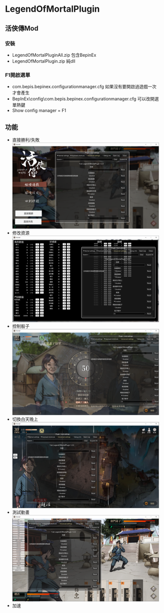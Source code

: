 # LegendOfMortalPlugin

## 活俠傳Mod

### 安裝
- LegendOfMortalPluginAll.zip 包含BepinEx
- LegendOfMortalPlugin.zip 純dll

### F1開啟選單
- com.bepis.bepinex.configurationmanager.cfg 如果沒有要開啟過遊戲一次才會產生
- BepInEx\config\com.bepis.bepinex.configurationmanager.cfg 可以改開選單熱鍵
- Show config manager = F1
## 功能
- 直接勝利/失敗
![pic](img/testWinLose.png)
- 修改資源
![pic](img/testPanel.png)
- 控制骰子
![pic](img/dice.png)
- 切換白天晚上
![pic](img/testDay.png)
- 測試動畫
![pic](img/testAnimation.png)
- 加速
